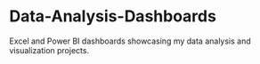 # Data-Analysis-Dashboards
Excel and Power BI dashboards showcasing my data analysis and visualization projects.
